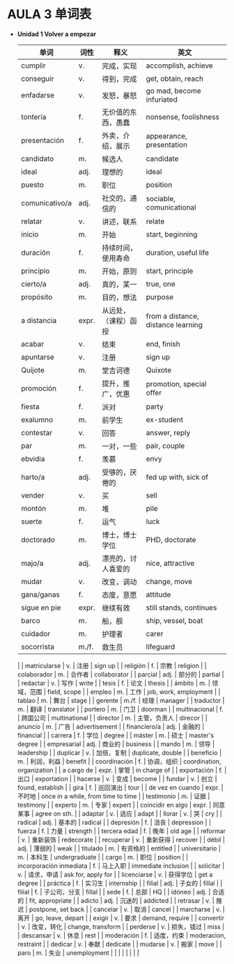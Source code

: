 # AULA 3 单词表

- **Unidad 1 Volver a empezar**

  | 单词 | 词性 | 释义 | 英文 |
  | --- | --- | --- | --- |
  | cumplir | v. | 完成，实现 | accomplish, achieve |
  | conseguir | v. | 得到，完成 | get, obtain, reach |
  | enfadarse | v. | 发怒，暴怒 | go mad, become infuriated |
  | tontería | f. | 无价值的东西，愚蠢 | nonsense, foolishness |
  | presentación | f. | 外卖，介绍，展示 | appearance, presentation |
  | candidato | m. | 候选人 | candidate |
  | ideal | adj. | 理想的 | ideal |
  | puesto | m. | 职位 | position |
  | comunicativo/a | adj. | 社交的，通信的 | sociable, comunicational |
  | relatar | v. | 讲述，联系 | relate |
  | inicio | m. | 开始 | start, beginning |
  | duración | f. | 持续时间，使用寿命 | duration, useful life |
  | principio | m. | 开始，原则 | start, principle |
  | cierto/a | adj. | 真的，某一 | true, one |
  | propósito | m. | 目的，想法 | purpose |
  | a distancia | expr. | 从远处，（课程）函授 | from a distance, distance learning |
  | acabar | v. | 结束 | end, finish |
  | apuntarse | v. | 注册 | sign up |
  | Quijote | m. | 堂吉诃德 | Quixote |
  | promoción | f. | 提升，推广，优惠 | promotion, special offer |
  | fiesta | f. | 派对 | party |
  | exalumno | m. | 前学生 | ex-student |
  | contestar | v. | 回答 | answer, reply |
  | par | m. | 一对，一些 | pair, couple |
  | ebvidia | f. | 羡慕 | envy |
  | harto/a | adj. | 受够的，厌倦的 | fed up with, sick of |
  | vender | v. | 买 | sell |
  | montón | m. | 堆 | pile |
  | suerte | f. | 运气 | luck |
  | doctorado | m. | 博士，博士学位 | PHD, doctorate |
  | majo/a | adj. | 漂亮的，讨人喜爱的 | nice, attractive |
  | mudar | v. | 改变，调动 | change, move |
  | gana/ganas | f. | 态度，意愿 | attitude |
  | sigue en pie | expr. | 继续有效 | still stands, continues |
  | barco | m. | 船，舰 | ship, vessel, boat |
  | cuidador | m. | 护理者 | carer |
  | socorrista | m./f. | 救生员 | lifeguard |
  |
  | matricularse | v. | 注册 | sign up |
  | religión | f. | 宗教 | religion |
  |	colaborador | m. | 合作者 | collaborator |
  | parcial | adj. | 部分的 | partial |
  | redactar | v. | 写作 | write |
  | tesis | f. | 论文 | thesis |
  | ámbito | m. | 领域，范围 | field, scope |
  | empleo | m. | 工作 | job, work, employment |
  | tablao | m. | 舞台 | stage |
  | gerente | m./f. | 经理 | manager |
  | traductor | m. | 翻译 | translator |
  | portero | m. | 门卫 | doorman |
  | multinacional | f. | 跨国公司 | multinational |
  | director | m. | 主管，负责人 | direcor |
  | anuncio | m. | 广告 | advertisement |
  | financiero/a | adj. | 金融的 | financial |
  | carrera | f. | 学位 | degree |
  | máster | m. | 硕士 | master's degree |
  | empresarial | adj. | 商业的 | business |
  | mando | m. | 领导 | leadership |
  | duplicar | v. | 加倍，复制 | duplicate, double |
  | beneficio | m. | 利润，利益 | benefit |
  | coordinación | f. | 协调，组织 | coordination, organization |
  | a cargo de | expr. | 掌管 | in charge of |
  | exportación | f. | 出口 | exportation |
  | hacerse | v. | 变成 | become |
  | fundar | v. | 创立 | found, establish |
  | gira | f. | 巡回演出 | tour |
  | de vez en cuando | expr. | 不时地 | once in a while, from time to time |
  | testimonio | m. | 证据 | testimony |
  | experto | m. | 专家 | expert |
  | coincidir en algo | expr. | 同意某事 | agree on sth. |
  | adaptar | v. | 适应 | adapt |
  | llorar | v. | 哭 | cry |
  | radical | adj. | 基本的 | radical |
  | depresión | f. | 沮丧 | depression |
  | fuerza | f. | 力量 | strength |
  | tercera edad | f. | 晚年 | old age |
  | reformar | v. | 重新装饰 | redecorate |
  | recuperar | v. | 重新获得 | recover |
  | débil | adj. | 薄弱的 | weak |
  | titulado | m. | 有资格的 | entitled |
  | universitario | m. | 本科生 | undergraduate |
  | cargo | m. | 职位 | position |
  | incorporación inmediata | f. | 马上入职 | immediate inclusion |
  | solicitar | v. | 请求，申请 | ask for, apply for |
  | licenciarse | v. | 获得学位 | get a degree |
  | práctica | f. | 实习生 | internship |
  | filial | adj. | 子女的 | fillal |
  | filial | f. | 子公司，分支 | fillal |
  | sede | f. | 总部 | HQ |
  | idóneo | adj. | 合适的 | fit, appropriate |
  | adicto | adj. | 沉迷的 | addicted |
  | retrasar | v. | 推迟 | postpone, set back |
  | cancelar | v. | 取消 | cancel |
  | marcharse | v. | 离开 | go, leave, depart |
  | exigir | v. | 要求 | demand, require |
  | convertir | v. | 改变，转化 | change, transform |
  | perderse | v. | 损失，错过 | miss |
  | descansar | v. | 休息 | rest |
  | moderación | f. | 适度，约束 | moderacion, restraint |
  | dedicar | v. | 奉献 | dedicate |
  | mudarse | v. | 搬家 | move |
  | paro | m. | 失业 | unemployment |
  | 
  |
  |
  |
  |
  |
  |
